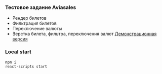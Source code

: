 ### Тестовое задание Aviasales

* Рендер билетов
* Фильтрация билетов
* Переключение валюты
* Верстка билета, фильтра, переключения валют 
[Демонстрационная версия](http://aviasales.herokuapp.com/)
### Local start

```bash
npm i 
react-scripts start
```

